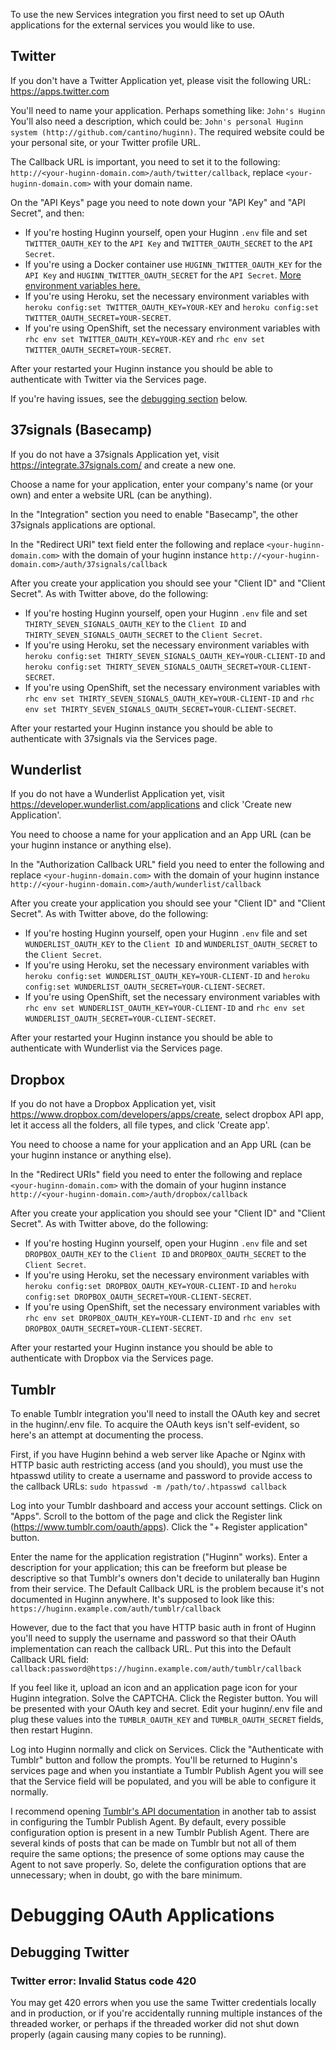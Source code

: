 To use the new Services integration you first need to set up OAuth applications for the external services you would like to use.

## Twitter

If you don't have a Twitter Application yet, please visit the following URL: https://apps.twitter.com

You'll need to name your application.  Perhaps something like: `John's Huginn`
You'll also need a description, which could be: `John's personal Huginn system (http://github.com/cantino/huginn)`.
The required website could be your personal site, or your Twitter profile URL.

The Callback URL is important, you need to set it to the following: `http://<your-huginn-domain.com>/auth/twitter/callback`, replace `<your-huginn-domain.com>` with your domain name. 

On the "API Keys" page you need to note down your "API Key" and "API Secret", and then:

* If you're hosting Huginn yourself, open your Huginn `.env` file and set `TWITTER_OAUTH_KEY` to the `API Key` and `TWITTER_OAUTH_SECRET` to the `API Secret`.
* If you're using a Docker container use `HUGINN_TWITTER_OAUTH_KEY` for the `API Key` and `HUGINN_TWITTER_OAUTH_SECRET` for the `API Secret`. [More environment variables here.](https://hub.docker.com/r/cantino/huginn/)
* If you're using Heroku, set the necessary environment variables with `heroku config:set TWITTER_OAUTH_KEY=YOUR-KEY` and `heroku config:set TWITTER_OAUTH_SECRET=YOUR-SECRET`.
* If you're using OpenShift, set the necessary environment variables with `rhc env set TWITTER_OAUTH_KEY=YOUR-KEY` and `rhc env set TWITTER_OAUTH_SECRET=YOUR-SECRET`.

After your restarted your Huginn instance you should be able to authenticate with Twitter via the Services page.

If you're having issues, see the [debugging section](https://github.com/cantino/huginn/wiki/Configuring-OAuth-applications#debugging-twitter) below.

## 37signals (Basecamp)

If you do not have a 37signals Application yet, visit https://integrate.37signals.com/ and create a new one.

Choose a name for your application, enter your company's name (or your own) and enter a website URL (can be anything).

In the "Integration" section you need to enable "Basecamp", the other 37signals applications are optional.

In the "Redirect URI" text field enter the following and replace `<your-huginn-domain.com>` with the domain of your huginn instance `http://<your-huginn-domain.com>/auth/37signals/callback`

After you create your application you should see your "Client ID" and "Client Secret". As with Twitter above, do the following:

* If you're hosting Huginn yourself, open your Huginn `.env` file and set `THIRTY_SEVEN_SIGNALS_OAUTH_KEY` to the `Client ID` and `THIRTY_SEVEN_SIGNALS_OAUTH_SECRET` to the `Client Secret`.
* If you're using Heroku, set the necessary environment variables with `heroku config:set THIRTY_SEVEN_SIGNALS_OAUTH_KEY=YOUR-CLIENT-ID` and `heroku config:set THIRTY_SEVEN_SIGNALS_OAUTH_SECRET=YOUR-CLIENT-SECRET`.
* If you're using OpenShift, set the necessary environment variables with `rhc env set THIRTY_SEVEN_SIGNALS_OAUTH_KEY=YOUR-CLIENT-ID` and `rhc env set THIRTY_SEVEN_SIGNALS_OAUTH_SECRET=YOUR-CLIENT-SECRET`.

After your restarted your Huginn instance you should be able to authenticate with 37signals via the Services page.


## Wunderlist

If you do not have a Wunderlist Application yet, visit https://developer.wunderlist.com/applications and click 'Create new Application'.

You need to choose a name for your application and an App URL (can be your huginn instance or anything else).

In the "Authorization Callback URL" field you need to enter the following and replace `<your-huginn-domain.com>` with the domain of your huginn instance `http://<your-huginn-domain.com>/auth/wunderlist/callback`

After you create your application you should see your "Client ID" and "Client Secret". As with Twitter above, do the following:

* If you're hosting Huginn yourself, open your Huginn `.env` file and set `WUNDERLIST_OAUTH_KEY` to the `Client ID` and `WUNDERLIST_OAUTH_SECRET` to the `Client Secret`.
* If you're using Heroku, set the necessary environment variables with `heroku config:set WUNDERLIST_OAUTH_KEY=YOUR-CLIENT-ID` and `heroku config:set WUNDERLIST_OAUTH_SECRET=YOUR-CLIENT-SECRET`.
* If you're using OpenShift, set the necessary environment variables with `rhc env set WUNDERLIST_OAUTH_KEY=YOUR-CLIENT-ID` and `rhc env set WUNDERLIST_OAUTH_SECRET=YOUR-CLIENT-SECRET`.

After your restarted your Huginn instance you should be able to authenticate with Wunderlist via the Services page.

## Dropbox

If you do not have a Dropbox Application yet, visit https://www.dropbox.com/developers/apps/create, select dropbox API app, let it access all the folders, all file types, and click 'Create app'.

You need to choose a name for your application and an App URL (can be your huginn instance or anything else).

In the "Redirect URIs" field you need to enter the following and replace `<your-huginn-domain.com>` with the domain of your huginn instance `http://<your-huginn-domain.com>/auth/dropbox/callback`

After you create your application you should see your "Client ID" and "Client Secret". As with Twitter above, do the following:

* If you're hosting Huginn yourself, open your Huginn `.env` file and set `DROPBOX_OAUTH_KEY` to the `Client ID` and `DROPBOX_OAUTH_SECRET` to the `Client Secret`.
* If you're using Heroku, set the necessary environment variables with `heroku config:set DROPBOX_OAUTH_KEY=YOUR-CLIENT-ID` and `heroku config:set DROPBOX_OAUTH_SECRET=YOUR-CLIENT-SECRET`.
* If you're using OpenShift, set the necessary environment variables with `rhc env set DROPBOX_OAUTH_KEY=YOUR-CLIENT-ID` and `rhc env set DROPBOX_OAUTH_SECRET=YOUR-CLIENT-SECRET`.

After your restarted your Huginn instance you should be able to authenticate with Dropbox via the Services page.

## Tumblr

To enable Tumblr integration you'll need to install the OAuth key and secret in the huginn/.env file.  To acquire the OAuth keys isn't self-evident, so here's an attempt at documenting the process.

First, if you have Huginn behind a web server like Apache or Nginx with HTTP basic auth restricting access (and you should), you must use the htpasswd utility to create a username and password to provide access to the callback URLs: `sudo htpasswd -m /path/to/.htpasswd callback`

Log into your Tumblr dashboard and access your account settings.  Click on "Apps".  Scroll to the bottom of the page and click the Register link (https://www.tumblr.com/oauth/apps).  Click the "+ Register application" button.

Enter the name for the application registration ("Huginn" works).  Enter a description for your application; this can be freeform but please be descriptive so that Tumblr's owners don't decide to unilaterally ban Huginn from their service.  The Default Callback URL is the problem because it's not documented in Huginn anywhere.  It's supposed to look like this: `https://huginn.example.com/auth/tumblr/callback`

However, due to the fact that you have HTTP basic auth in front of Huginn you'll need to supply the username and password so that their OAuth implementation can reach the callback URL.  Put this into the Default Callback URL field: `callback:password@https://huginn.example.com/auth/tumblr/callback`

If you feel like it, upload an icon and an application page icon for your Huginn integration.  Solve the CAPTCHA.  Click the Register button.  You will be presented with your OAuth key and secret.  Edit your huginn/.env file and plug these values into the `TUMBLR_OAUTH_KEY` and `TUMBLR_OAUTH_SECRET` fields, then restart Huginn.

Log into Huginn normally and click on Services.  Click the "Authenticate with Tumblr" button and follow the prompts.  You'll be returned to Huginn's services page and when you instantiate a Tumblr Publish Agent you will see that the Service field will be populated, and you will be able to configure it normally.

I recommend opening [Tumblr's API documentation](https://www.tumblr.com/docs/en/api/v2#posting) in another tab to assist in configuring the Tumblr Publish Agent.  By default, every possible configuration option is present in a new Tumblr Publish Agent.  There are several kinds of posts that can be made on Tumblr but not all of them require the same options; the presence of some options may cause the Agent to not save properly.  So, delete the configuration options that are unnecessary; when in doubt, go with the bare minimum.

# Debugging OAuth Applications

## Debugging Twitter

### Twitter error: Invalid Status code 420

You may get 420 errors when you use the same Twitter credentials locally and in production, or if you're accidentally running multiple instances of the threaded worker, or perhaps if the threaded worker did not shut down properly (again causing many copies to be running).